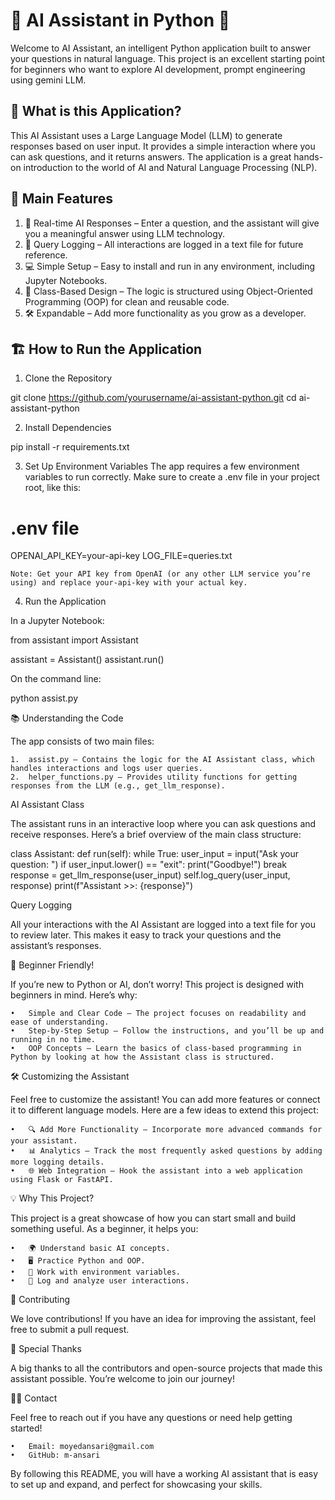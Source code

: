 # 💬 AI Assistant in Python 🌟

Welcome to AI Assistant, an intelligent Python application built to answer your questions in natural language. This project is an excellent starting point for beginners who want to explore AI development, prompt engineering using gemini LLM.

## 🚀 What is this Application?

This AI Assistant uses a Large Language Model (LLM) to generate responses based on user input. It provides a simple interaction where you can ask questions, and it returns answers. The application is a great hands-on introduction to the world of AI and Natural Language Processing (NLP).

## 🎯 Main Features

 1. 🧠 Real-time AI Responses – Enter a question, and the assistant will give you a meaningful answer using LLM technology.
 2. 📝 Query Logging – All interactions are logged in a text file for future reference.
 3. 💻 Simple Setup – Easy to install and run in any environment, including Jupyter Notebooks.
 4.	🔄 Class-Based Design – The logic is structured using Object-Oriented Programming (OOP) for clean and reusable code.
 5.	🛠️ Expandable – Add more functionality as you grow as a developer.

## 🏗️ How to Run the Application
1. Clone the Repository

git clone https://github.com/yourusername/ai-assistant-python.git
cd ai-assistant-python

2. Install Dependencies

pip install -r requirements.txt

3. Set Up Environment Variables
The app requires a few environment variables to run correctly. Make sure to create a .env file in your project root, like this:
# .env file

OPENAI_API_KEY=your-api-key
LOG_FILE=queries.txt

	Note: Get your API key from OpenAI (or any other LLM service you’re using) and replace your-api-key with your actual key.
4. Run the Application

In a Jupyter Notebook:

from assistant import Assistant

assistant = Assistant()
assistant.run()

On the command line:

python assist.py

📚 Understanding the Code

The app consists of two main files:

	1.	assist.py – Contains the logic for the AI Assistant class, which handles interactions and logs user queries.
	2.	helper_functions.py – Provides utility functions for getting responses from the LLM (e.g., get_llm_response).

AI Assistant Class

The assistant runs in an interactive loop where you can ask questions and receive responses. Here’s a brief overview of the main class structure:

class Assistant:
    def run(self):
        while True:
            user_input = input("Ask your question: ")
            if user_input.lower() == "exit":
                print("Goodbye!")
                break
            response = get_llm_response(user_input)
            self.log_query(user_input, response)
            print(f"Assistant >>: {response}")

Query Logging

All your interactions with the AI Assistant are logged into a text file for you to review later. This makes it easy to track your questions and the assistant’s responses.

🌱 Beginner Friendly!

If you’re new to Python or AI, don’t worry! This project is designed with beginners in mind. Here’s why:

	•	Simple and Clear Code – The project focuses on readability and ease of understanding.
	•	Step-by-Step Setup – Follow the instructions, and you’ll be up and running in no time.
	•	OOP Concepts – Learn the basics of class-based programming in Python by looking at how the Assistant class is structured.

🛠️ Customizing the Assistant

Feel free to customize the assistant! You can add more features or connect it to different language models. Here are a few ideas to extend this project:

	•	🔍 Add More Functionality – Incorporate more advanced commands for your assistant.
	•	📊 Analytics – Track the most frequently asked questions by adding more logging details.
	•	🌐 Web Integration – Hook the assistant into a web application using Flask or FastAPI.

💡 Why This Project?

This project is a great showcase of how you can start small and build something useful. As a beginner, it helps you:

	•	🌍 Understand basic AI concepts.
	•	🖥️ Practice Python and OOP.
	•	📂 Work with environment variables.
	•	📜 Log and analyze user interactions.

🎉 Contributing

We love contributions! If you have an idea for improving the assistant, feel free to submit a pull request.

👏 Special Thanks

A big thanks to all the contributors and open-source projects that made this assistant possible. You’re welcome to join our journey!

🧑‍💻 Contact

Feel free to reach out if you have any questions or need help getting started!

	•	Email: moyedansari@gmail.com
	•	GitHub: m-ansari

By following this README, you will have a working AI assistant that is easy to set up and expand, and perfect for showcasing your skills.

